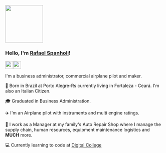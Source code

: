 <img src="https://c.tenor.com/90SEF-Ptnx8AAAAM/hello-hey.gif" width="120" >

### Hello, I'm [Rafael Spanholi](https://www.linkedin.com/in/pedro-rafael-ervedosa-spanholi-06ab8014a/)! 

<a href="https://www.linkedin.com/in/pedro-rafael-ervedosa-spanholi-06ab8014a/"><img src="https://img.shields.io/badge/linkedin-%230077B5.svg?&style=for-the-badge&logo=linkedin&logoColor=white" height=25></a><a href="https://gitlab.com/rafaelles"><img src="https://encrypted-tbn0.gstatic.com/images?q=tbn:ANd9GcQFmAmjkktMlm6wTg9Xl1hI1hiGAK9y717L93T57w0J&s" height=25></a>
  
I'm a business administrator, commercial airplane pilot and maker.

 📍 Born in Brazil at Porto Alegre-Rs currently living in Fortaleza - Ceará. I'm also an Italian Citizen.
 
 🎓 Graduated in Business Administration.
 
 ✈️ I'm an Airplane pilot with instruments and multi engine ratings.
 
 🚗 I work as a Manager at my family's Auto Repair Shop where I manage the supply chain, human resources, equipment maintenance logistics and **MUCH**      more.
 
 :computer:	Currently learning to code at [Digital College](https://digitalcollege.com.br/)
